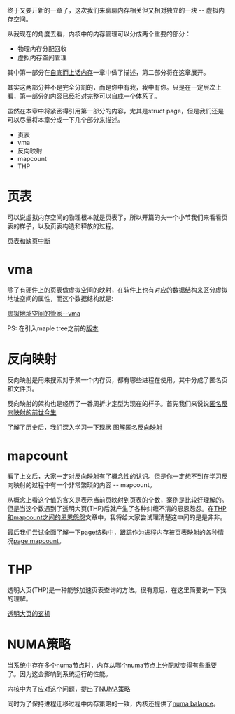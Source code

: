 终于又要开新的一章了，这次我们来聊聊内存相关但又相对独立的一块 -- 虚拟内存空间。

从我现在的角度去看，内核中的内存管理可以分成两个重要的部分：

  * 物理内存分配回收
  * 虚拟内存空间管理

其中第一部分在[自底而上话内存][1]一章中做了描述，第二部分将在这章展开。

其实这两部分并不是完全分割的，而是你中有我，我中有你。只是在一定层次上看，第一部分的内容已经相对完整可以自成一个体系了。

虽然在本章中将紧密得引用第一部分的内容，尤其是struct page，但是我们还是可以尽量将本章分成一下几个部分来描述。

  * 页表
  * vma
  * 反向映射
  * mapcount
  * THP

# 页表

可以说虚拟内存空间的物理根本就是页表了，所以开篇的头一个小节我们来看看页表的样子，以及页表构造和释放的过程。

[页表和缺页中断][4]

# vma

除了有硬件上的页表做虚拟空间的映射，在软件上也有对应的数据结构来区分虚拟地址空间的属性，而这个数据结构就是:

[虚拟地址空间的管家--vma][6]

PS: 在引入maple tree之前的[版本][10]

# 反向映射

反向映射是用来搜索对于某一个内存页，都有哪些进程在使用。其中分成了匿名页和文件页。

反向映射的架构也是经历了一番周折才定型为现在的样子。首先我们来说说[匿名反向映射的前世今生][2]

了解了历史后，我们深入学习一下现状 [图解匿名反向映射][7]

# mapcount

看了上文后，大家一定对反向映射有了概念性的认识。但是你一定想不到在学习反向映射的过程中有一个非常繁琐的内容 -- mapcount。

从概念上看这个值的含义是表示当前页映射到页表的个数，案例是比较好理解的。但是当这个数遇到了透明大页(THP)后就产生了各种纠缠不清的恩恩怨怨。在[THP和mapcount之间的恩恩怨怨][3]文章中，我将给大家尝试理清楚这中间的是是非非。

最后我们尝试全面了解一下page结构中，跟踪作为进程内存被页表映射的各种情况[page mapcount][11]。

# THP

透明大页(THP)是一种能够加速页表查询的方法。很有意思，在这里简要说一下我的理解。

[透明大页的玄机][5]

# NUMA策略

当系统中存在多个numa节点时，内存从哪个numa节点上分配就变得有些重要了。因为这会影响到系统运行的性能。

内核中为了应对这个问题，提出了[NUMA策略][8]

同时为了保持进程迁移过程中内存策略的一致，内核还提供了[numa balance][9]。

[1]: /mm/00-memory_a_bottom_up_view.md
[2]: /virtual_mm/01-anon_rmap_history.md
[3]: /virtual_mm/02-thp_mapcount.md
[4]: /virtual_mm/03-page_table_fault.md
[5]: /virtual_mm/04-thp.md
[6]: /virtual_mm/05-vma.md
[7]: /virtual_mm/06-anon_rmap_usage.md
[8]: /virtual_mm/07-mempolicy.md
[9]: /virtual_mm/08-numa_balance.md
[10]: /virtual_mm/deprecate-vma.md
[11]: /virtual_mm/09-mapcount.md
